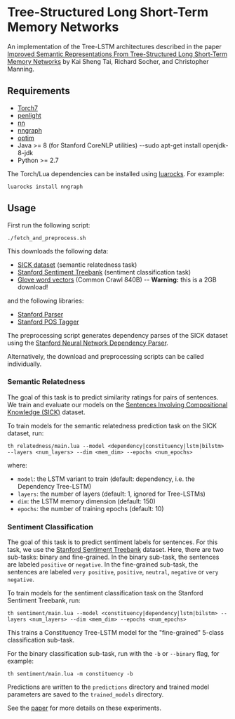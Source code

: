 Tree-Structured Long Short-Term Memory Networks
===============================================

An implementation of the Tree-LSTM architectures described in the paper 
[Improved Semantic Representations From Tree-Structured Long Short-Term Memory
Networks](http://arxiv.org/abs/1503.00075) by Kai Sheng Tai, Richard Socher, and 
Christopher Manning.

## Requirements

- [Torch7](https://github.com/torch/torch7)
- [penlight](https://github.com/stevedonovan/Penlight)
- [nn](https://github.com/torch/nn)
- [nngraph](https://github.com/torch/nngraph)
- [optim](https://github.com/torch/optim)
- Java >= 8 (for Stanford CoreNLP utilities)
--sudo apt-get install openjdk-8-jdk
- Python >= 2.7

The Torch/Lua dependencies can be installed using [luarocks](http://luarocks.org). For example:

```
luarocks install nngraph
```

## Usage

First run the following script:

```
./fetch_and_preprocess.sh
```

This downloads the following data:

  - [SICK dataset](http://alt.qcri.org/semeval2014/task1/index.php?id=data-and-tools) (semantic relatedness task)
  - [Stanford Sentiment Treebank](http://nlp.stanford.edu/sentiment/index.html) (sentiment classification task)
  - [Glove word vectors](http://nlp.stanford.edu/projects/glove/) (Common Crawl 840B) -- **Warning:** this is a 2GB download!

and the following libraries:

  - [Stanford Parser](http://nlp.stanford.edu/software/lex-parser.shtml)
  - [Stanford POS Tagger](http://nlp.stanford.edu/software/tagger.shtml)

The preprocessing script generates dependency parses of the SICK dataset using the
[Stanford Neural Network Dependency Parser](http://nlp.stanford.edu/software/nndep.shtml).

Alternatively, the download and preprocessing scripts can be called individually.

### Semantic Relatedness

The goal of this task is to predict similarity ratings for pairs of sentences. We train and evaluate our models on the [Sentences Involving Compositional Knowledge (SICK)](http://alt.qcri.org/semeval2014/task1/index.php?id=data-and-tools) dataset.

To train models for the semantic relatedness prediction task on the SICK dataset,
run:

```
th relatedness/main.lua --model <dependency|constituency|lstm|bilstm> --layers <num_layers> --dim <mem_dim> --epochs <num_epochs>
```

where:

  - `model`: the LSTM variant to train (default: dependency, i.e. the Dependency Tree-LSTM)
  - `layers`: the number of layers (default: 1, ignored for Tree-LSTMs)
  - `dim`: the LSTM memory dimension (default: 150)
  - `epochs`: the number of training epochs (default: 10)

### Sentiment Classification

The goal of this task is to predict sentiment labels for sentences. For this task, we use the [Stanford Sentiment Treebank](http://nlp.stanford.edu/sentiment/index.html) dataset. Here, there are two sub-tasks: binary and fine-grained. In the binary sub-task, the sentences are labeled `positive` or `negative`. In the fine-grained sub-task, the sentences are labeled `very positive`, `positive`, `neutral`, `negative` or `very negative`.

To train models for the sentiment classification task on the Stanford Sentiment Treebank, run:

```
th sentiment/main.lua --model <constituency|dependency|lstm|bilstm> --layers <num_layers> --dim <mem_dim> --epochs <num_epochs>
```

This trains a Constituency Tree-LSTM model for the "fine-grained" 5-class classification sub-task.

For the binary classification sub-task, run with the `-b` or `--binary` flag, for example:

```
th sentiment/main.lua -m constituency -b
```

Predictions are written to the `predictions` directory and trained model parameters are saved to the `trained_models` directory.

See the [paper](http://arxiv.org/abs/1503.00075) for more details on these experiments.
